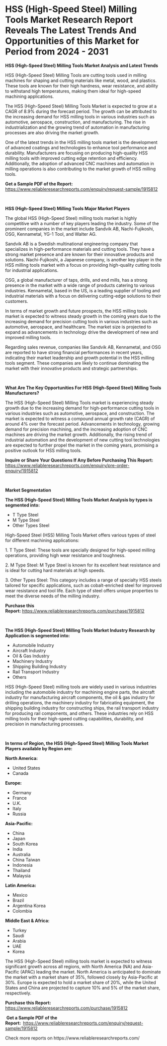<p><h1>HSS (High-Speed Steel) Milling Tools Market Research Report Reveals The Latest Trends And Opportunities of this Market for Period from 2024 - 2031</h1></p><p><strong>HSS (High-Speed Steel) Milling Tools Market Analysis and Latest Trends</strong></p>
<p><p>HSS (High-Speed Steel) Milling Tools are cutting tools used in milling machines for shaping and cutting materials like metal, wood, and plastics. These tools are known for their high hardness, wear resistance, and ability to withstand high temperatures, making them ideal for high-speed machining applications.</p><p>The HSS (High-Speed Steel) Milling Tools Market is expected to grow at a CAGR of 8.9% during the forecast period. The growth can be attributed to the increasing demand for HSS milling tools in various industries such as automotive, aerospace, construction, and manufacturing. The rise in industrialization and the growing trend of automation in manufacturing processes are also driving the market growth.</p><p>One of the latest trends in the HSS milling tools market is the development of advanced coatings and technologies to enhance tool performance and durability. Manufacturers are focusing on producing high-quality HSS milling tools with improved cutting edge retention and efficiency. Additionally, the adoption of advanced CNC machines and automation in milling operations is also contributing to the market growth of HSS milling tools.</p></p>
<p><strong>Get a Sample PDF of the Report:&nbsp;</strong> <a href="https://www.reliableresearchreports.com/enquiry/request-sample/1915812">https://www.reliableresearchreports.com/enquiry/request-sample/1915812</a></p>
<p>&nbsp;</p>
<p><strong>HSS (High-Speed Steel) Milling Tools Major Market Players</strong></p>
<p><p>The global HSS (High-Speed Steel) milling tools market is highly competitive with a number of key players leading the industry. Some of the prominent companies in the market include Sandvik AB, Nachi-Fujikoshi, OSG, Kennametal, YG-1 Tool, and Walter AG.</p><p>Sandvik AB is a Swedish multinational engineering company that specializes in high-performance materials and cutting tools. They have a strong market presence and are known for their innovative products and solutions. Nachi-Fujikoshi, a Japanese company, is another key player in the HSS milling tools market with a focus on providing high-quality cutting tools for industrial applications.</p><p>OSG, a global manufacturer of taps, drills, and end mills, has a strong presence in the market with a wide range of products catering to various industries. Kennametal, based in the US, is a leading supplier of tooling and industrial materials with a focus on delivering cutting-edge solutions to their customers.</p><p>In terms of market growth and future prospects, the HSS milling tools market is expected to witness steady growth in the coming years due to the increasing demand for precision cutting tools in various industries such as automotive, aerospace, and healthcare. The market size is projected to expand as advancements in technology drive the development of new and improved milling tools.</p><p>Regarding sales revenue, companies like Sandvik AB, Kennametal, and OSG are reported to have strong financial performances in recent years, indicating their market leadership and growth potential in the HSS milling tools segment. These companies are likely to continue dominating the market with their innovative products and strategic partnerships.</p></p>
<p>&nbsp;</p>
<p><strong>What Are The Key Opportunities For HSS (High-Speed Steel) Milling Tools Manufacturers?</strong></p>
<p><p>The HSS (High-Speed Steel) Milling Tools market is experiencing steady growth due to the increasing demand for high-performance cutting tools in various industries such as automotive, aerospace, and construction. The market is expected to witness a compound annual growth rate (CAGR) of around 4% over the forecast period. Advancements in technology, growing demand for precision machining, and the increasing adoption of CNC machines are driving the market growth. Additionally, the rising trend of industrial automation and the development of new cutting tool technologies are expected to further propel the market in the coming years, promising a positive outlook for HSS milling tools.</p></p>
<p><strong>Inquire or Share Your Questions If Any Before Purchasing This Report:</strong> <a href="https://www.reliableresearchreports.com/enquiry/pre-order-enquiry/1915812">https://www.reliableresearchreports.com/enquiry/pre-order-enquiry/1915812</a></p>
<p>&nbsp;</p>
<p><strong>Market Segmentation</strong></p>
<p><strong>The HSS (High-Speed Steel) Milling Tools Market Analysis by types is segmented into:</strong></p>
<p><ul><li>T Type Steel</li><li>M Type Steel</li><li>Other Types Steel</li></ul></p>
<p><p>High-Speed Steel (HSS) Milling Tools Market offers various types of steel for different machining applications:</p><p>1. T Type Steel: These tools are specially designed for high-speed milling operations, providing high wear resistance and toughness.</p><p>2. M Type Steel: M Type Steel is known for its excellent heat resistance and is ideal for cutting hard materials at high speeds.</p><p>3. Other Types Steel: This category includes a range of specialty HSS steels tailored for specific applications, such as cobalt-enriched steel for improved wear resistance and tool life. Each type of steel offers unique properties to meet the diverse needs of the milling industry.</p></p>
<p><strong>Purchase this Report:&nbsp;</strong><a href="https://www.reliableresearchreports.com/purchase/1915812">https://www.reliableresearchreports.com/purchase/1915812</a></p>
<p>&nbsp;</p>
<p><strong>The HSS (High-Speed Steel) Milling Tools Market Industry Research by Application is segmented into:</strong></p>
<p><ul><li>Automobile Industry</li><li>Aircraft Industry</li><li>Oil & Gas Industry</li><li>Machinery Industry</li><li>Shipping Building Industry</li><li>Rail Transport Industry</li><li>Others</li></ul></p>
<p><p>HSS (High-Speed Steel) milling tools are widely used in various industries including the automobile industry for machining engine parts, the aircraft industry for manufacturing aircraft components, the oil & gas industry for drilling operations, the machinery industry for fabricating equipment, the shipping building industry for constructing ships, the rail transport industry for producing rail components, and others. These industries rely on HSS milling tools for their high-speed cutting capabilities, durability, and precision in manufacturing processes.</p></p>
<p>&nbsp;</p>
<p><strong>In terms of Region, the HSS (High-Speed Steel) Milling Tools Market Players available by Region are:</strong></p>
<p>
    <p> <strong> North America: </strong>
        <ul>
            <li>United States</li>
            <li>Canada</li>
        </ul>
        </p> 
    <p> <strong> Europe: </strong>
        <ul>
            <li>Germany</li>
            <li>France</li>
            <li>U.K.</li>
            <li>Italy</li>
            <li>Russia</li>
        </ul>
        </p> 
    <p> <strong> Asia-Pacific: </strong>
        <ul>
            <li>China</li>
            <li>Japan</li>
            <li>South Korea</li>
            <li>India</li>
            <li>Australia</li>
            <li>China Taiwan</li>
            <li>Indonesia</li>
            <li>Thailand</li>
            <li>Malaysia</li>
        </ul>
        </p> 
    <p> <strong> Latin America: </strong>
        <ul>
            <li>Mexico</li>
            <li>Brazil</li>
            <li>Argentina Korea</li>
            <li>Colombia</li>
        </ul>
        </p> 
    <p> <strong> Middle East & Africa: </strong>
        <ul>
            <li>Turkey</li>
            <li>Saudi</li>
            <li>Arabia</li>
            <li>UAE</li>
            <li>Korea</li>
        </ul>
    </p>
    </p>
<p><p>The HSS (High-Speed Steel) milling tools market is expected to witness significant growth across all regions, with North America (NA) and Asia-Pacific (APAC) leading the market. North America is anticipated to dominate the market with a market share of 35%, followed closely by Asia-Pacific at 30%. Europe is expected to hold a market share of 20%, while the United States and China are projected to capture 10% and 5% of the market share, respectively.</p></p>
<p><strong>Purchase this Report: </strong><a href="https://www.reliableresearchreports.com/purchase/1915812">https://www.reliableresearchreports.com/purchase/1915812</a></p>
<p>&nbsp;<strong>Get a Sample PDF of the Report:&nbsp;&nbsp;</strong><a href="https://www.reliableresearchreports.com/enquiry/request-sample/1915812">https://www.reliableresearchreports.com/enquiry/request-sample/1915812</a></p>
<p><strong></strong></p>
<p>Check more reports on https://www.reliableresearchreports.com/</p>